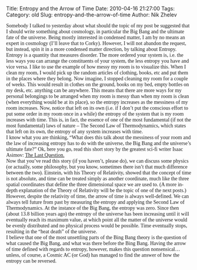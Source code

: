 Title: Entropy and the Arrow of Time
Date: 2010-04-16 21:27:00
Tags: 
Category: old
Slug: entropy-and-the-arrow-of-time
Author: Nik Zhelev

<div><span class="Apple-style-span" style="font-family: georgia;"></span>
<span class="Apple-style-span" style="font-family: georgia;">Somebody I talked to yesterday about what should the topic of my post be suggested that I should write something about cosmology, in particular the Big Bang and the ultimate fate of the universe. Being mostly interested in condensed matter, I am by no means an expert in cosmology (I’ll leave that to Corky). However, I will not abandon the request, but instead, spin it in a more condensed matter direction, by talking about Entropy.
<a name='more'></a></span></div><div><span class="Apple-style-span" style="font-family: georgia;"></span>
<span class="Apple-style-span" style="font-family: georgia;">Entropy is a quantity that measures disorder. The more ordered your system is, i.e. the less ways you can arrange the constituents of your system, the less entropy you have and vice versa. I like to use the example of how messy my room is to visualize this. When I clean my room, I would pick up the random articles of clothing, books, etc and put them in the places where they belong. Now imagine, I stopped cleaning my room for a couple of weeks. This would result in clothes on the ground, books on my bed, empty bottles on my desk, etc. anything can be anywhere. This means that there are more ways for my personal belongings to be arranged when my room is messy than when my room is clean (when everything would be at its place), so the entropy increases as the messiness of my room increases. Now, notice that left on its own (i.e. if I don’t put the conscious effort to put some order in my room once in a while) the entropy of the system that is my room increases with time. This is, in fact, the essence of one of the most fundamental (if not the most fundamental) laws of nature – The Second Law of Thermodynamics, which states that left on its own, the entropy of any system increases with time.</span></div><div><span class="Apple-style-span" style="font-family: georgia;"></span>
<span class="Apple-style-span" style="font-family: georgia;">I know what you are thinking, “What does this talk about the messiness of your room and the law of increasing entropy has to do with the universe, the Big Bang and the universe’s ultimate fate?” Ok, here you go, read this short story by the greatest sci-fi writer Isaac Asimov: <a href="http://bit.ly/84LN">The Last Question.</a></span></div><div><span class="Apple-style-span" style="font-family: georgia;"></span>
<span class="Apple-style-span" style="font-family: georgia;">Now that you’ve read this story (if you haven’t, please do), we can discuss some physics (or actually, some philosophy, but you know, sometimes there isn’t that much difference between the two). Einstein, with his Theory of Relativity, showed that the concept of time is not absolute, and time can be treated simply as another coordinate, much like the three spatial coordinates that define the three dimensional space we are used to. (A more in-depth explanation of the Theory of Relativity will be the topic of one of the next posts.) However, despite the relativity of time, the arrow of time is always well-defined. We can always tell future from past by measuring the entropy and applying the Second Law of Thermodynamics. At the instance of the Big Bang, the entropy was zero. Since then (about 13.8 billion years ago) the entropy of the universe has been increasing until it will eventually reach its maximum value, at which point all the matter of the universe would be evenly distributed and no physical process would be possible. Time eventually stops, resulting in the “heat death” of the universe.</span></div><div><span class="Apple-style-span" style="font-family: georgia;"></span>
<span class="Apple-style-span" style="font-family: georgia;">I believe that one of the most unsettling parts of the Bing Bang theory is the question of what caused the Big Bang, and what was there before the Bing Bang. Having the arrow of time defined with regards to entropy, however, makes this question nonsensical… unless, of course, a Cosmic AC (or God) has managed to find the answer of how the entropy can be reversed.</span></div><div>
</div>
